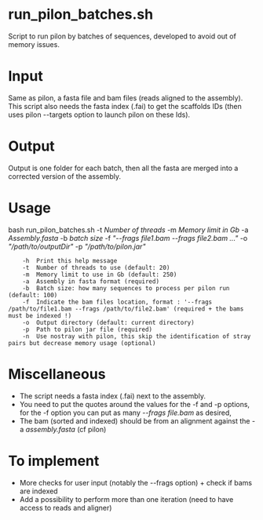 # run_pilon_batches.sh
Script to run pilon by batches of sequences, developed to avoid out of memory issues.

# Input
Same as pilon, a fasta file and bam files (reads aligned to the assembly).
This script also needs the fasta index (.fai) to get the scaffolds IDs (then uses pilon --targets option to launch pilon on these Ids).

# Output
Output is one folder for each batch, then all the fasta are merged into a corrected version of the assembly.

# Usage

bash run_pilon_batches.sh -t <i>Number of threads</i> -m <i>Memory limit in Gb</i> -a <i>Assembly.fasta</i> -b <i>batch size</i> -f <i>"--frags file1.bam --frags file2.bam ..."</i>  -o <i>"/path/to/outputDir"</i> -p <i>"/path/to/pilon.jar"</i>

         
```
	-h	Print this help message
	-t	Number of threads to use (default: 20)
	-m	Memory limit to use in Gb (default: 250)
	-a	Assembly in fasta format (required)
	-b	Batch size: how many sequences to process per pilon run (default: 100)
	-f	Indicate the bam files location, format : '--frags /path/to/file1.bam --frags /path/to/file2.bam' (required + the bams must be indexed !)
	-o	Output directory (default: current directory)
	-p	Path to pilon jar file (required)
	-n	Use nostray with pilon, this skip the identification of stray pairs but decrease memory usage (optional)
```

# Miscellaneous
- The script needs a fasta index (.fai) next to the assembly.
- You need to put the quotes around the values for the -f and -p options, for the -f option you can put as many <i>--frags file.bam</i> as desired,
- The bam (sorted and indexed) should be from an alignment against the -a <i>assembly.fasta</i> (cf pilon)

# To implement 
- More checks for user input (notably the --frags option) + check if bams are indexed
- Add a possibility to perform more than one iteration (need to have access to reads and aligner)

